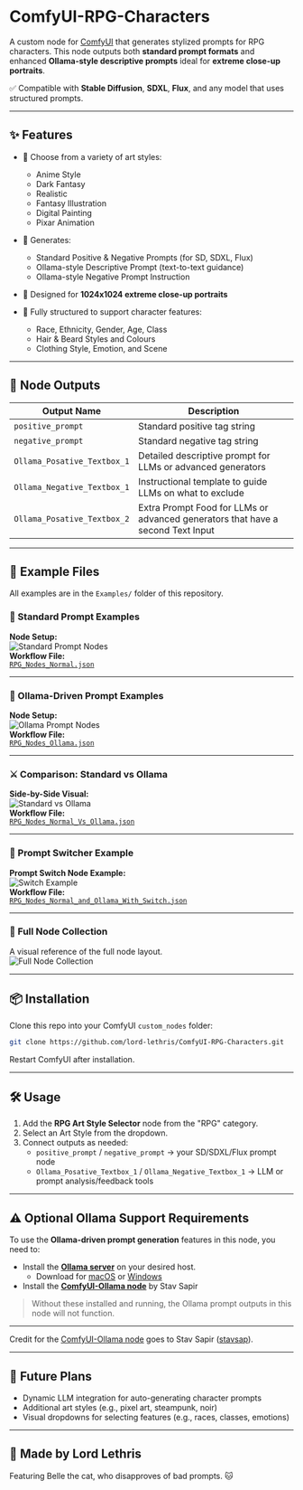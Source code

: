 # ComfyUI-RPG-Characters

A custom node for [ComfyUI](https://github.com/comfyanonymous/ComfyUI) that generates stylized prompts for RPG characters. This node outputs both **standard prompt formats** and enhanced **Ollama-style descriptive prompts** ideal for **extreme close-up portraits**.

✅ Compatible with **Stable Diffusion**, **SDXL**, **Flux**, and any model that uses structured prompts.

---

## ✨ Features

- 🎨 Choose from a variety of art styles:
  - Anime Style
  - Dark Fantasy
  - Realistic
  - Fantasy Illustration
  - Digital Painting
  - Pixar Animation

- 🧠 Generates:
  - Standard Positive & Negative Prompts (for SD, SDXL, Flux)
  - Ollama-style Descriptive Prompt (text-to-text guidance)
  - Ollama-style Negative Prompt Instruction

- 📸 Designed for **1024x1024 extreme close-up portraits**
- 📄 Fully structured to support character features:
  - Race, Ethnicity, Gender, Age, Class
  - Hair & Beard Styles and Colours
  - Clothing Style, Emotion, and Scene

---

## 🧱 Node Outputs

| Output Name                  | Description |
|-----------------------------|-------------|
| `positive_prompt`            | Standard positive tag string |
| `negative_prompt`            | Standard negative tag string |
| `Ollama_Posative_Textbox_1` | Detailed descriptive prompt for LLMs or advanced generators |
| `Ollama_Negative_Textbox_1` | Instructional template to guide LLMs on what to exclude |
| `Ollama_Posative_Textbox_2` | Extra Prompt Food for LLMs or advanced generators that have a second Text Input|

---

## 📂 Example Files

All examples are in the `Examples/` folder of this repository.

### 🧠 Standard Prompt Examples

**Node Setup:**  
![Standard Prompt Nodes](Examples/RPG_Standard.png)  
**Workflow File:**  
[`RPG_Nodes_Normal.json`](Examples/RPG_Nodes_Normal.json)

---

### 🧠 Ollama-Driven Prompt Examples

**Node Setup:**  
![Ollama Prompt Nodes](Examples/RPG_Ollama.png)  
**Workflow File:**  
[`RPG_Nodes_Ollama.json`](Examples/RPG_Nodes_Ollama.json)

---

### ⚔️ Comparison: Standard vs Ollama

**Side-by-Side Visual:**  
![Standard vs Ollama](Examples/RPG_Standard_Vs_Ollama.png)  
**Workflow File:**  
[`RPG_Nodes_Normal_Vs_Ollama.json`](Examples/RPG_Nodes_Normal_Vs_Ollama.json)

---

### 🔁 Prompt Switcher Example

**Prompt Switch Node Example:**  
![Switch Example](Examples/RPG_Nodes_Normal_and_Ollama_With_Switch.png)  
**Workflow File:**  
[`RPG_Nodes_Normal_and_Ollama_With_Switch.json`](Examples/RPG_Nodes_Normal_and_Ollama_With_Switch.json)

---

### 🧩 Full Node Collection

A visual reference of the full node layout.  
![Full Node Collection](Examples/Nodes_Collection.png)

---

## 📦 Installation

Clone this repo into your ComfyUI `custom_nodes` folder:

```bash
git clone https://github.com/lord-lethris/ComfyUI-RPG-Characters.git
```

Restart ComfyUI after installation.

---

## 🛠️ Usage

1. Add the **RPG Art Style Selector** node from the "RPG" category.  
2. Select an Art Style from the dropdown.  
3. Connect outputs as needed:  
   - `positive_prompt` / `negative_prompt` → your SD/SDXL/Flux prompt node  
   - `Ollama_Posative_Textbox_1` / `Ollama_Negative_Textbox_1` → LLM or prompt analysis/feedback tools

---

## ⚠️ Optional Ollama Support Requirements

To use the **Ollama-driven prompt generation** features in this node, you need to:

- Install the [**Ollama server**](https://ollama.com/) on your desired host.
  - Download for [macOS](https://ollama.com/download/mac) or [Windows](https://ollama.com/download/windows)
- Install the [**ComfyUI-Ollama node**](https://github.com/stavsap/comfyui-ollama) by Stav Sapir

> Without these installed and running, the Ollama prompt outputs in this node will not function.

---

Credit for the [ComfyUI-Ollama node](https://github.com/stavsap/comfyui-ollama) goes to Stav Sapir ([stavsap](https://github.com/stavsap)).

---

## 🔮 Future Plans

- Dynamic LLM integration for auto-generating character prompts  
- Additional art styles (e.g., pixel art, steampunk, noir)  
- Visual dropdowns for selecting features (e.g., races, classes, emotions)

---

## 🐾 Made by Lord Lethris

Featuring Belle the cat, who disapproves of bad prompts. 🐱
